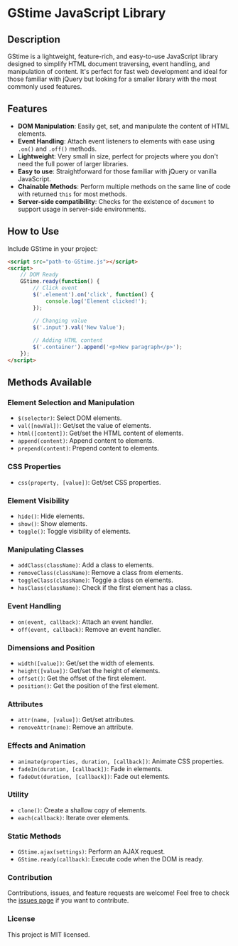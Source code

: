 # GStime JavaScript Library

## Description

GStime is a lightweight, feature-rich, and easy-to-use JavaScript library designed to simplify HTML document traversing, event handling, and manipulation of content. It's perfect for fast web development and ideal for those familiar with jQuery but looking for a smaller library with the most commonly used features.

## Features

- **DOM Manipulation**: Easily get, set, and manipulate the content of HTML elements.
- **Event Handling**: Attach event listeners to elements with ease using `.on()` and `.off()` methods.
- **Lightweight**: Very small in size, perfect for projects where you don't need the full power of larger libraries.
- **Easy to use**: Straightforward for those familiar with jQuery or vanilla JavaScript.
- **Chainable Methods**: Perform multiple methods on the same line of code with returned `this` for most methods.
- **Server-side compatibility**: Checks for the existence of `document` to support usage in server-side environments.

## How to Use

Include GStime in your project:

```html
<script src="path-to-GStime.js"></script>
<script>
    // DOM Ready
    GStime.ready(function() {
        // Click event
        $('.element').on('click', function() {
            console.log('Element clicked!');
        });

        // Changing value
        $('.input').val('New Value');
        
        // Adding HTML content
        $('.container').append('<p>New paragraph</p>');
    });
</script>
```
## Methods Available

### Element Selection and Manipulation

- `$(selector)`: Select DOM elements.
- `val([newVal])`: Get/set the value of elements.
- `html([content])`: Get/set the HTML content of elements.
- `append(content)`: Append content to elements.
- `prepend(content)`: Prepend content to elements.

### CSS Properties

- `css(property, [value])`: Get/set CSS properties.

### Element Visibility

- `hide()`: Hide elements.
- `show()`: Show elements.
- `toggle()`: Toggle visibility of elements.

### Manipulating Classes

- `addClass(className)`: Add a class to elements.
- `removeClass(className)`: Remove a class from elements.
- `toggleClass(className)`: Toggle a class on elements.
- `hasClass(className)`: Check if the first element has a class.

### Event Handling

- `on(event, callback)`: Attach an event handler.
- `off(event, callback)`: Remove an event handler.

### Dimensions and Position

- `width([value])`: Get/set the width of elements.
- `height([value])`: Get/set the height of elements.
- `offset()`: Get the offset of the first element.
- `position()`: Get the position of the first element.

### Attributes

- `attr(name, [value])`: Get/set attributes.
- `removeAttr(name)`: Remove an attribute.

### Effects and Animation

- `animate(properties, duration, [callback])`: Animate CSS properties.
- `fadeIn(duration, [callback])`: Fade in elements.
- `fadeOut(duration, [callback])`: Fade out elements.

### Utility

- `clone()`: Create a shallow copy of elements.
- `each(callback)`: Iterate over elements.

### Static Methods

- `GStime.ajax(settings)`: Perform an AJAX request.
- `GStime.ready(callback)`: Execute code when the DOM is ready.

### Contribution

Contributions, issues, and feature requests are welcome! Feel free to check the [issues page](#) if you want to contribute.

### License

This project is MIT licensed.